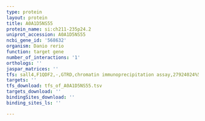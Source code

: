 ```yaml
---
type: protein
layout: protein
title: A0A1D5NS55
protein_name: si:ch211-235p24.2
uniprot_accession: A0A1D5NS55
ncbi_gene_id: '568632'
organism: Danio rerio
function: target gene
number_of_interactions: '1'
orthologs: ''
jaspar_matrices: ''
tfs: sall4,F1QDF2,-,GTRD,chromatin immunoprecipitation assay,27924024%5Buid%5D,No
targets: ''
tfs_download: tfs_of_A0A1D5NS55.tsv
targets_download: ''
bindingSites_download: ''
binding_sites_ls: ''

---
```

